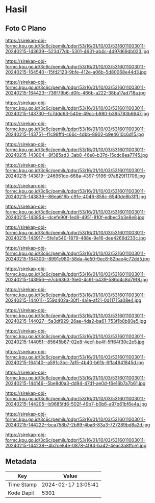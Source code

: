 # Hasil

## Foto C Plano

https://sirekap-obj-formc.kpu.go.id/3c6c/pemilu/pdpr/53/16/01/10/03/5316011003011-20240215-143639--523d77db-5301-4631-ab4c-4d97d69db023.jpg

https://sirekap-obj-formc.kpu.go.id/3c6c/pemilu/pdpr/53/16/01/10/03/5316011003011-20240215-164540--15fd2123-9bfe-412e-a06b-5d80068e44d3.jpg

https://sirekap-obj-formc.kpu.go.id/3c6c/pemilu/pdpr/53/16/01/10/03/5316011003011-20240215-164423--736f79b6-d0fc-466b-a222-38ba17ad718a.jpg

https://sirekap-obj-formc.kpu.go.id/3c6c/pemilu/pdpr/53/16/01/10/03/5316011003011-20240215-143730--fc7ddd63-540e-49cc-b980-b395783b6647.jpg

https://sirekap-obj-formc.kpu.go.id/3c6c/pemilu/pdpr/53/16/01/10/03/5316011003011-20240215-143751--f1c98ff4-c66c-4dbb-8902-b9e4610c6d15.jpg

https://sirekap-obj-formc.kpu.go.id/3c6c/pemilu/pdpr/53/16/01/10/03/5316011003011-20240215-143804--8f385ad3-3ab8-46e8-b37d-15cdc8ea7745.jpg

https://sirekap-obj-formc.kpu.go.id/3c6c/pemilu/pdpr/53/16/01/10/03/5316011003011-20240215-143819--246961de-668a-4397-9196-97a829f11706.jpg

https://sirekap-obj-formc.kpu.go.id/3c6c/pemilu/pdpr/53/16/01/10/03/5316011003011-20240215-143836--86ea619b-c91e-4046-858c-6540de8b3fff.jpg

https://sirekap-obj-formc.kpu.go.id/3c6c/pemilu/pdpr/53/16/01/10/03/5316011003011-20240215-143854--dcefe90f-1ed9-4951-810f-edbec3b3e8e8.jpg

https://sirekap-obj-formc.kpu.go.id/3c6c/pemilu/pdpr/53/16/01/10/03/5316011003011-20240215-143917--5fe1e540-1879-488e-9e16-dee4266d233c.jpg

https://sirekap-obj-formc.kpu.go.id/3c6c/pemilu/pdpr/53/16/01/10/03/5316011003011-20240215-164300--8991c980-58da-4e50-9ec8-82bae4c72dd5.jpg

https://sirekap-obj-formc.kpu.go.id/3c6c/pemilu/pdpr/53/16/01/10/03/5316011003011-20240215-143956--e7cb6363-f6e0-4c91-b439-586d4c8d79f8.jpg

https://sirekap-obj-formc.kpu.go.id/3c6c/pemilu/pdpr/53/16/01/10/03/5316011003011-20240215-144011--559d402a-30f1-4a1e-af21-0d11715a08e4.jpg

https://sirekap-obj-formc.kpu.go.id/3c6c/pemilu/pdpr/53/16/01/10/03/5316011003011-20240215-144027--5a3df929-26ae-4da2-ba61-753f1b8b80e5.jpg

https://sirekap-obj-formc.kpu.go.id/3c6c/pemilu/pdpr/53/16/01/10/03/5316011003011-20240215-144051--85645b87-02e8-4ecf-be4f-5ff64f30c2e5.jpg

https://sirekap-obj-formc.kpu.go.id/3c6c/pemilu/pdpr/53/16/01/10/03/5316011003011-20240215-164140--a591c3bc-7a15-4b40-b61b-6ffa4641845d.jpg

https://sirekap-obj-formc.kpu.go.id/3c6c/pemilu/pdpr/53/16/01/10/03/5316011003011-20240215-144146--5be8d0a3-dd94-47d1-ae0d-f6e16b7a7b61.jpg

https://sirekap-obj-formc.kpu.go.id/3c6c/pemilu/pdpr/53/16/01/10/03/5316011003011-20240215-144205--b9685fd6-502f-49b7-b0b6-a97b61bf6e4a.jpg

https://sirekap-obj-formc.kpu.go.id/3c6c/pemilu/pdpr/53/16/01/10/03/5316011003011-20240215-144222--bca758b7-2b89-4ba6-83a3-727289bd8a2d.jpg

https://sirekap-obj-formc.kpu.go.id/3c6c/pemilu/pdpr/53/16/01/10/03/5316011003011-20240215-144238--4b2ce84e-0878-4f94-ba42-4eac3a8ffce1.jpg


## Metadata

| Key        | Value               |
| ---------- | ------------------- |
| Time Stamp | 2024-02-17 13:05:41 |
| Kode Dapil | 5301                |



